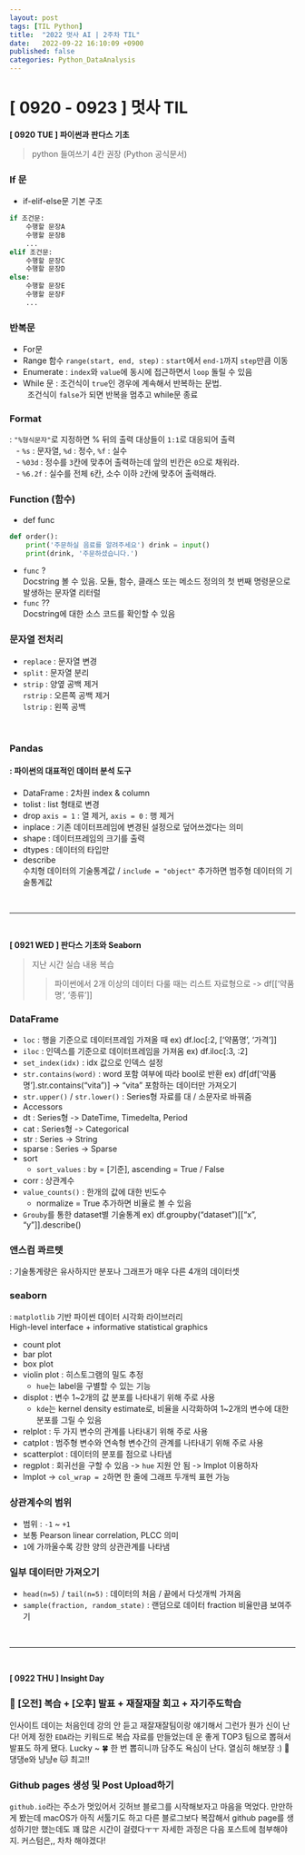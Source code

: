 ```yaml
---
layout: post
tags: [TIL Python]
title:  "2022 멋사 AI | 2주차 TIL"
date:   2022-09-22 16:10:09 +0900
published: false
categories: Python_DataAnalysis
---
```

# [ 0920 - 0923 ] 멋사 TIL


 **[ 0920 TUE ] 파이썬과 판다스 기초**
> python 들여쓰기 4칸 권장  (Python 공식문서) 


### If 문 
-  if-elif-else문 기본 구조
```python
if 조건문:
    수행할 문장A
    수행할 문장B
    ...
elif 조건문:
    수행할 문장C
    수행할 문장D
else:
    수행할 문장E
    수행할 문장F
    ...
```

### 반복문
 - For문
 - Range 함수 `range(start, end, step)`
: `start`에서 `end-1`까지 `step`만큼 이동
 - Enumerate
: `index`와 `value`에 동시에 접근하면서 `loop` 돌릴 수 있음
 - While 문
: 조건식이 `true`인 경우에 계속해서 반복하는 문법. <br/> &nbsp; 조건식이 `false`가 되면 반복을 멈추고 while문 종료


### Format
 : `"%형식문자"`로 지정하면 % 뒤의 출력 대상들이 `1:1`로 대응되어 출력<br/>
&nbsp;&nbsp; - `%s` : 문자열, `%d` : 정수, `%f` : 실수<br/>
&nbsp;&nbsp; -  `%03d` : 정수를 `3`칸에 맞추어 출력하는데 앞의 빈칸은 `0`으로 채워라.<br/>
&nbsp;&nbsp; -  `%6.2f` : 실수를 전체 `6`칸, 소수 이하 `2`칸에 맞추어 출력해라.


   
### Function (함수)
 - def func
```python
def order():     
    print('주문하실 음료를 알려주세요') drink = input() 
    print(drink, '주문하셨습니다.') 
```
 - `func` ? <br/>
Docstring 볼 수 있음. 모듈, 함수, 클래스 또는 메소드 정의의 첫 번째 명령문으로 발생하는 문자열 리터럴
 - `func` ?? <br/>
Docstring에 대한 소스 코드를 확인할 수 있음


### 문자열 전처리
 - `replace` 
: 문자열 변경
 - `split` 
: 문자열 분리
 - `strip` 
: 양옆 공백 제거 <br/>
`rstrip` : 오른쪽 공백 제거 <br/>
`lstrip` : 왼쪽 공백 

<br/>

### Pandas
#### : 파이썬의 대표적인 데이터 분석 도구
 - DataFrame 
: 2차원 index & column
 - tolist 
: list 형태로 변경
 - drop
 `axis = 1` : 열 제거,  `axis = 0` : 행 제거
 - inplace 
: 기존 데이터프레임에 변경된 설정으로 덮어쓰겠다는 의미
 - shape
: 데이터프레임의 크기를 출력
 - dtypes
: 데이터의 타입만
 - describe     
수치형 데이터의 기술통계값 / `include = "object"` 추가하면 범주형 데이터의 기술통계값


<br/>

***
<br/>

  **[ 0921 WED ] 판다스 기초와 Seaborn**
> 지난 시간 실습 내용 복습 
>   > 파이썬에서 2개 이상의 데이터 다룰 때는 리스트 자료형으로  -> df[[‘약품명’, ‘종류’]]<br/>

### DataFrame
  - `loc`
   : 행을 기준으로 데이터프레임  가져올 때 
    ex) df.loc[:2, [‘약품명’, ‘가격’]]
  - `iloc`
   : 인덱스를 기준으로 데이터프레임을 가져옴
    ex) df.iloc[:3, :2]
  - `set_index(idx)`
   : idx 값으로 인덱스 설정 
  - `str.contains(word)`
   : word 포함 여부에 따라 bool로 반환
    ex) df[df[‘약품명’].str.contains(“vita”)] -> “vita” 포함하는 데이터만 가져오기
  - `str.upper()` / `str.lower()`
   : Series형 자료를 대 / 소문자로 바꿔줌
  - Accessors
   - dt
    : Series형 -> DateTime, Timedelta, Period
   - cat
    : Series형 -> Categorical
   - str
    : Series -> String
   - sparse
    : Series -> Sparse 
  - sort
    - `sort_values`
      : by = [기준], ascending = True / False
  - corr : 상관계수
  - `value_counts()` : 한개의 값에 대한 빈도수
    - normalize = True 추가하면 비율로 볼 수 있음
  - `Grouby`를 통한 dataset별 기술통계
    ex) df.groupby(“dataset”)[[“x”, “y”]].describe()

### 앤스컴 콰르텟
  : 기술통계량은 유사하지만 분포나 그래프가 매우 다른 4개의 데이터셋

### seaborn
  : `matplotlib` 기반 파이썬 데이터 시각화 라이브러리 <br/>
    High-level interface + informative statistical graphics
  - count plot
  - bar plot
  - box plot
  - violin plot : 히스토그램의 밀도 추정
    - `hue`는 label을 구별할 수 있는 기능
  - displot : 변수 1~2개의 값 분포를 나타내기 위해 주로 사용
    - `kde`는 kernel density estimate로, 비율을 시각화하여 1~2개의 변수에 대한 분포를 그릴 수 있음
  - relplot : 두 가지 변수의 관계를 나타내기 위해 주로 사용
  - catplot : 범주형 변수와 연속형 변수간의 관계를 나타내기 위해 주로 사용
  - scatterplot : 데이터의 분포를 점으로 나타냄
  - regplot : 회귀선을 구할 수 있음 -> `hue` 지원 안 됨 -> lmplot 이용하자
  - lmplot -> `col_wrap = 2`하면 한 줄에 그래프 두개씩 표현 가능

### 상관계수의 범위
  - 범위 : `-1` ~ `+1`
  - 보통 Pearson linear correlation, PLCC 의미
  - `1`에 가까울수록 강한 양의 상관관계를 나타냄  
    

### 일부 데이터만 가져오기
  - `head(n=5)` / `tail(n=5)` : 데이터의 처음 / 끝에서 다섯개씩 가져옴
  - `sample(fraction, random_state)` : 랜덤으로 데이터 fraction 비율만큼 보여주기



<br/>

***
<br/>

  **[ 0922 THU ] Insight Day**
### 🤹 [오전] 복습 + [오후] 발표 + 재잘재잘 회고 + 자기주도학습
인사이트 데이는 처음인데 강의 안 듣고 재잘재잘팀이랑 얘기해서 그런가 뭔가 신이 난다! 어제 정한 `EDA`라는 키워드로 복습 자료를 만들었는데 운 좋게 TOP3 팀으로 뽑혀서 발표도 하게 됐다. Lucky ~ 🍀 한 번 뽑히니까 담주도 욕심이 난다. 열심히 해보쟝 :) 🐶 댕댕e와 냥냥e 🐱 최고!!

### Github pages 생성 및 Post Upload하기
`github.io`라는 주소가 멋있어서 깃허브 블로그를 시작해보자고 마음을 먹었다. 만만하게 봤는데 macOS가 아직 서툴기도 하고 다른 블로그보다 복잡해서 github page를 생성하기만 했는데도 꽤 많은 시간이 걸렸다ㅜㅜ 자세한 과정은 다음 포스트에 첨부해야지. 커스텀은,, 차차 해야겠다!

<br/>
